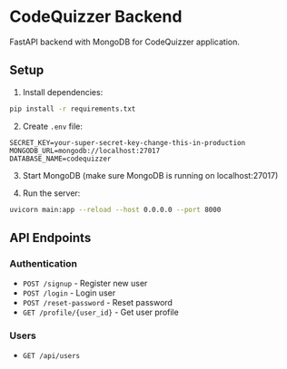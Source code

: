 # CodeQuizzer Backend

FastAPI backend with MongoDB for CodeQuizzer application.

## Setup

1. Install dependencies:
```bash
pip install -r requirements.txt
```

2. Create `.env` file:
```env
SECRET_KEY=your-super-secret-key-change-this-in-production
MONGODB_URL=mongodb://localhost:27017
DATABASE_NAME=codequizzer
```

3. Start MongoDB (make sure MongoDB is running on localhost:27017)

4. Run the server:
```bash
uvicorn main:app --reload --host 0.0.0.0 --port 8000
```

## API Endpoints

### Authentication
- `POST /signup` - Register new user
- `POST /login` - Login user
- `POST /reset-password` - Reset password
- `GET /profile/{user_id}` - Get user profile

### Users
- `GET /api/users`